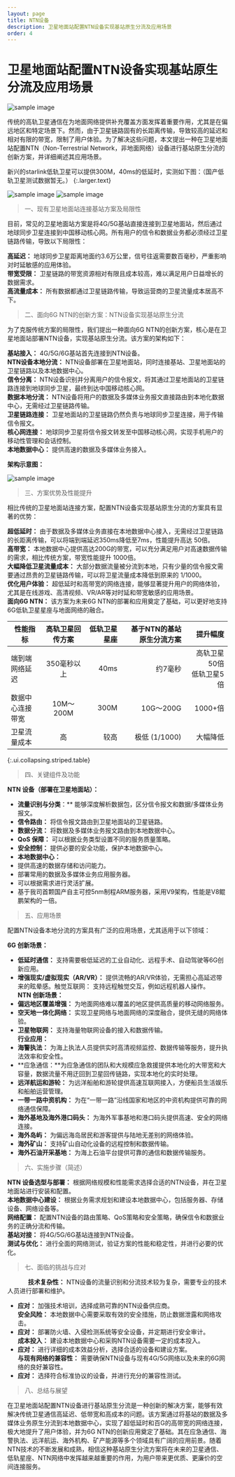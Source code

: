 ```yaml
---
layout: page
title: NTN设备
description: 卫星地面站配置NTN设备实现基站原生分流及应用场景
order: 4
---
```

# 卫星地面站配置NTN设备实现基站原生分流及应用场景

![sample image](640.webp "展示图")

传统的高轨卫星通信在为地面网络提供补充覆盖方面发挥着重要作用，尤其是在偏远地区和特定场景下。然而，由于卫星链路固有的长距离传输，导致较高的延迟和相对有限的带宽，限制了用户体验。为了解决这些问题，本文提出一种在卫星地面站配置NTN（Non-Terrestrial Network，非地面网络）设备进行基站原生分流的创新方案，并详细阐述其应用场景。

新兴的starlink低轨卫星可以提供300M，40ms的低延时，实测如下图：（国产低轨卫星测试数据暂无。）
{:.larger.text}

![sample image](1.webp "速度测试")
![sample image](2.webp "统计数据")

> 一、现有卫星地面站连接基站方案及局限性

目前，常见的卫星地面站方案是将4G/5G基站直接连接到卫星地面站，然后通过地球同步卫星连接到中国移动核心网。所有用户的信令和数据业务都必须经过卫星链路传输，导致以下局限性：<br>

**高延迟：** 地球同步卫星距离地面约3.6万公里，信号往返需要数百毫秒，严重影响对时延敏感的应用体验。<br>
**带宽受限：** 卫星链路的带宽资源相对有限且成本较高，难以满足用户日益增长的数据需求。<br>
**高流量成本：** 所有数据都通过卫星链路传输，导致运营商的卫星流量成本居高不下。<br>

> 二、面向6G NTN的创新方案：NTN设备实现基站原生分流

为了克服传统方案的局限性，我们提出一种面向6G NTN的创新方案，核心是在卫星地面站部署NTN设备，实现基站原生分流。该方案的架构如下：<br>

**基站接入：** 4G/5G/6G基站首先连接到NTN设备。<br>
**NTN设备本地分流：** NTN设备部署在卫星地面站，同时连接基站、卫星地面站的卫星链路以及本地数据中心。<br>
**信令分离：** NTN设备识别并分离用户的信令报文，将其通过卫星地面站的卫星链路连接到地球同步卫星，最终到达中国移动核心网。<br>
**数据本地分流：** NTN设备将用户的数据及多媒体业务报文直接路由到本地化数据中心，无需经过卫星链路传输。<br>
**卫星链路连接：** 卫星地面站的卫星链路仍然负责与地球同步卫星连接，用于传输信令报文。<br>
**核心网连接：** 地球同步卫星将信令报文转发至中国移动核心网，实现手机用户的移动性管理和会话控制。<br>
**本地数据中心：** 提供高速的数据及多媒体业务接入。

**架构示意图：**

![sample image](3.webp "架构")

> 三、方案优势及性能提升

相比传统的卫星地面站连接方案，配置NTN设备实现基站原生分流的方案具有显著的优势：<br>

**超低延时：** 由于数据及多媒体业务直接在本地数据中心接入，无需经过卫星链路的长距离传输，可以将端到端延迟350ms降低至7ms，性能提升高达 50倍。<br>
**高带宽：** 本地数据中心提供高达200G的带宽，可以充分满足用户对高速数据传输的需求，相比传统方案，带宽性能提升 1000倍。<br>
**大幅降低卫星流量成本：** 大部分数据流量被分流到本地，只有少量的信令报文需要通过昂贵的卫星链路传输，可以将卫星流量成本降低到原来的 1/1000。<br>
**优化用户体验：** 超低延时和高带宽的网络连接，能够显著提升用户的网络体验，尤其是在线游戏、高清视频、VR/AR等对时延和带宽敏感的应用场景。<br>
**面向6G NTN：** 该方案为未来6G NTN的部署和应用奠定了基础，可以更好地支持6G低轨卫星星座与地面网络的融合。<br>

| 性能指标 | 高轨卫星回传方案  | 低轨卫星星座 | 基于NTN的基站原生分流方案 | 提升幅度 |
|----------|:---------:|---------:|---------:|---------:|
| 端到端网络延迟     | 350毫秒以上    | 40ms    | 	约7毫秒 | 高轨卫星50倍<br>低轨卫星5倍 |
| 数据中心连接带宽     | 10M～200M    | 300M    | 10G～200G | 1000+倍 |
| 卫星流量成本     | 高    | 较高    | 极低 (1/1000) | 大幅降低 |
{:.ui.collapsing.striped.table}

> 四、关键组件及功能

**NTN 设备（部署在卫星地面站）：**<br>
- **流量识别与分类**：** 能够深度解析数据包，区分信令报文和数据/多媒体业务报文。<br>
- **信令路由：** 将信令报文路由到卫星地面站的卫星链路。<br>
- **数据分流：** 将数据及多媒体业务报文路由到本地数据中心。<br>
- **QoS 保障：** 可以根据业务类型设置不同的服务质量策略。<br>
- **安全控制：** 提供必要的安全功能，保护本地数据中心。<br>
- **本地数据中心：**<br>
- 提供高速的数据存储和访问能力。<br>
- 部署常用的数据及多媒体业务应用服务器。<br>
- 可以根据需求进行灵活扩展。<br>
- 基于我司首颗国产自主可控5nm制程ARM服务器，采用V9架构，性能是V8鲲鹏架构的一倍。<br>

> 五、应用场景

配置NTN设备本地分流的方案具有广泛的应用场景，尤其适用于以下领域：<br>

**6G 创新场景：**<br>
- **低延时通信：** 支持需要极低延迟的工业自动化、远程手术、自动驾驶等6G创新应用。<br>
- **增强现实/虚拟现实（AR/VR）：** 提供流畅的AR/VR体验，无需担心高延迟带来的眩晕感。触觉互联网： 支持远程触觉交互，例如远程机器人操作。<br>
**NTN 创新场景：**<br>
- **偏远地区覆盖增强：** 为地面网络难以覆盖的地区提供高质量的移动网络服务。<br>
- **空天地一体化网络：** 实现卫星网络与地面网络的深度融合，提供无缝的网络体验。<br>
- **卫星物联网：** 支持海量物联网设备的接入和数据传输。<br>
**行业应用：**<br>
- **海警执法：** 为海上执法人员提供实时高清视频监控、数据传输等服务，提升执法效率和安全性。<br>
- **应急通信：**为应急通信的团队和大规模应急救援提供本地化的大带宽和大容量，数据流量不用迂回到卫星回传链路，实现本地化的实时处理。<br>
- **远洋航运和游轮：** 为远洋船舶和游轮提供高速互联网接入，方便船员生活娱乐和船舶运营管理。<br>
- **一带一路中资机构：** 为在“一带一路”沿线国家和地区的中资机构提供可靠的网络通信保障。<br>
- **海外基地及海外港口码头：** 为海外军事基地和港口码头提供高速、安全的网络连接。<br>
- **海外岛屿：** 为偏远海岛居民和游客提供与陆地无差别的网络体验。<br>
- **海外矿山：** 支持矿山自动化设备的远程控制和数据传输。<br>
- **海外石油开采基地：** 为海上石油平台提供可靠的通信和数据传输服务。<br>

> 六、实施步骤（简述）

**NTN 设备选型与部署：** 根据网络规模和性能需求选择合适的NTN设备，并在卫星地面站进行安装和配置。<br>
**本地数据中心建设：** 根据业务需求规划和建设本地数据中心，包括服务器、存储设备、网络设备等。<br>
**网络配置：** 配置NTN设备的路由策略、QoS策略和安全策略，确保信令和数据业务的正确分流和传输。<br>
**基站对接：** 将4G/5G/6G基站连接到NTN设备。<br>
**测试与优化：** 进行全面的网络测试，验证方案的性能和稳定性，并进行必要的优化。<br>

> 七、面临的挑战与应对

&nbsp;&nbsp;&nbsp;&nbsp;&nbsp;&nbsp;&nbsp;&nbsp;&nbsp;&nbsp;&nbsp;&nbsp;**技术复杂性：** NTN设备的流量识别和分流技术较为复杂，需要专业的技术人员进行部署和维护。<br>
- **应对：** 加强技术培训，选择成熟可靠的NTN设备供应商。<br>
**安全风险：** 本地数据中心需要采取有效的安全措施，防止数据泄露和网络攻击。<br>
- **应对：** 部署防火墙、入侵检测系统等安全设备，并定期进行安全审计。<br>
**成本投入：** 建设本地数据中心和采购NTN设备需要一定的成本投入。<br>
- **应对：** 进行详细的成本效益分析，选择合适的设备和建设方案。<br>
**与现有网络的兼容性：** 需要确保NTN设备与现有4G/5G网络以及未来的6G网络的良好兼容性。<br>
- **应对：** 选择符合标准协议的设备，并进行充分的兼容性测试。<br>

> 八、总结与展望

在卫星地面站配置NTN设备进行基站原生分流是一种创新的解决方案，能够有效解决传统卫星通信高延迟、低带宽和高成本的问题。该方案通过将基站的数据及多媒体业务原生分流到本地数据中心，实现了超低延时和百G的高带宽的网络连接，极大地提升了用户体验，并为6G NTN的创新应用奠定了基础。其在应急通信、海警执法、远洋航运、海外机构、矿产能源等多个领域具有广阔的应用前景。随着NTN技术的不断发展和成熟，相信这种基站原生分流方案将在未来的卫星通信、低轨星座、NTN网络中发挥越来越重要的作用，为用户带来更优质、更廉价的空间连接服务。